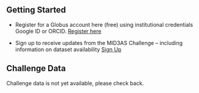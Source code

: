 ## Getting Started

* Register for a Globus account here (free) using institutional credentials Google ID or ORCID. [Register here](https://globus.org/signup) 

* Sign up to receive updates from the MID3AS Challenge – including information on dataset availability [Sign Up](https://docs.google.com/forms/d/e/1FAIpQLScibM5JVow6aEfebX5xGLK5zwKRP0O07RdD8jF2Emz6MIcbIQ/viewform?usp=sf_link)

## Challenge Data

Challenge data is not yet available, please check back.
